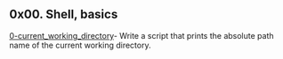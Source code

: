 ## 0x00. Shell, basics
[0-current_working_directory](0x00-shell_basics/0-current_working_directory)- Write a script that prints the absolute path name of the current working directory.
